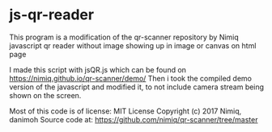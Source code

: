 # js-qr-reader
This program is a modification of the qr-scanner repository by Nimiq
javascript qr reader without image showing up in image or canvas on html page

I made this script with jsQR.js which can be found on https://nimiq.github.io/qr-scanner/demo/
Then i took the compiled demo version of the javascript and modified it, to not include camera stream being shown on the screen.

Most of this code is of license:
MIT License
Copyright (c) 2017 Nimiq, danimoh
Source code at: https://github.com/nimiq/qr-scanner/tree/master

